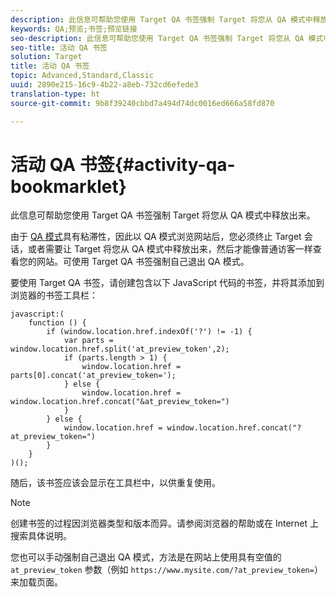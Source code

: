 ```yaml
---
description: 此信息可帮助您使用 Target QA 书签强制 Target 将您从 QA 模式中释放出来。
keywords: QA;预览;书签;预览链接
seo-description: 此信息可帮助您使用 Target QA 书签强制 Target 将您从 QA 模式中释放出来。
seo-title: 活动 QA 书签
solution: Target
title: 活动 QA 书签
topic: Advanced,Standard,Classic
uuid: 2890e215-16c9-4b22-a8eb-732cd6efede3
translation-type: ht
source-git-commit: 9b8f39240cbbd7a494d74dc0016ed666a58fd870

---
```



# 活动 QA 书签{#activity-qa-bookmarklet}

此信息可帮助您使用 Target QA 书签强制 Target 将您从 QA 模式中释放出来。

由于 [QA 模式](../../c-activities/c-activity-qa/activity-qa.md#concept_9329EF33DE7D41CA9815C8115DBC4E40)具有粘滞性，因此以 QA 模式浏览网站后，您必须终止 Target 会话，或者需要让 Target 将您从 QA 模式中释放出来，然后才能像普通访客一样查看您的网站。可使用 Target QA 书签强制自己退出 QA 模式。

要使用 Target QA 书签，请创建包含以下 JavaScript 代码的书签，并将其添加到浏览器的书签工具栏：

```
javascript:(
    function () {
        if (window.location.href.indexOf('?') != -1) {
            var parts = window.location.href.split('at_preview_token',2);
            if (parts.length > 1) {
                window.location.href = parts[0].concat('at_preview_token=');
            } else {
                window.location.href = window.location.href.concat("&at_preview_token=")
            }
        } else {
            window.location.href = window.location.href.concat("?at_preview_token=")
        }
    }
)();
```

随后，该书签应该会显示在工具栏中，以供重复使用。

>[!NOTE]
>
>创建书签的过程因浏览器类型和版本而异。请参阅浏览器的帮助或在 Internet 上搜索具体说明。

您也可以手动强制自己退出 QA 模式，方法是在网站上使用具有空值的 `at_preview_token` 参数（例如 `https://www.mysite.com/?at_preview_token=`）来加载页面。
